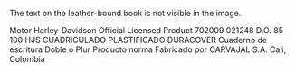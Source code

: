 The text on the leather-bound book is not visible in the image.

Motor Harley-Davidson
Official Licensed Product
702009 021248
D.O. 85 100 HJS CUADRICULADO
PLASTIFICADO DURACOVER
Cuaderno de escritura
Doble o
Plur Producto norma
Fabricado por
CARVAJAL S.A. Cali, Colombia